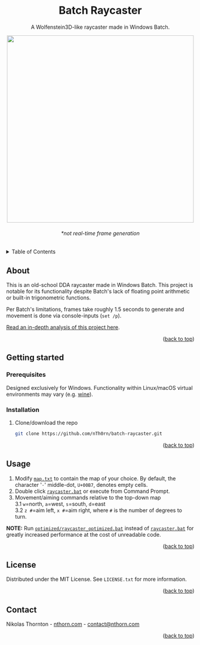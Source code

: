 


<a id="readme-top"></a>
<div align="center">
<h1 align="center">Batch Raycaster</h1>

  <p align="center">
    A Wolfenstein3D-like raycaster made in Windows Batch.
  </p>

  <p align="center">
<img src="https://nthorn.com/images/batch_raycaster/batch_raycaster_walking.gif" width="500">
<h6>*not real-time frame generation</h6>
</p>
</div>

<details>
  <summary>Table of Contents</summary>
  <ol>
    <li>
      <a href="#about">About</a>
    </li>
    <li>
      <a href="#getting-started">Getting started</a>
      <ul>
        <li><a href="#prerequisites">Prerequisites</a></li>
      </ul>
      <ul>
        <li><a href="#installation">Installation</a></li>
      </ul>
    </li>
    <li><a href="#usage">Usage</a></li>
    <li><a href="#license">License</a></li>
    <li><a href="#contact">Contact</a></li>
  </ol>
</details>



<!-- ABOUT -->
## About

This is an old-school DDA raycaster made in Windows Batch. This project is notable for its functionality despite Batch's lack of floating point arithmetic or built-in trigonometric functions.

Per Batch's limitations, frames take roughly 1.5 seconds to generate and movement is done via console-inputs (`set /p`).

[Read an in-depth analysis of this project here](https://nthorn.com/articles/batch_raycaster).

<p align="right">(<a href="#readme-top">back to top</a>)</p>

<!-- INSTALLATION -->
## Getting started

### Prerequisites

Designed exclusively for Windows. Functionality within Linux/macOS virtual environments may vary (e.g. [wine](https://www.winehq.org/)).

### Installation

1. Clone/download the repo
   ```sh
   git clone https://github.com/nTh0rn/batch-raycaster.git
   ```

<p align="right">(<a href="#readme-top">back to top</a>)</p>

<!-- USAGE -->
## Usage
1. Modify [`map.txt`](https://github.com/nTh0rn/batch-raycaster/blob/master/map.txt) to contain the map of your choice. By default, the character '`·`' middle-dot, `U+00B7`, denotes empty cells.
2. Double click [`raycaster.bat`](https://github.com/nTh0rn/batch-raycaster/blob/master/raycaster.bat) or execute from Command Prompt.
3. Movement/aiming commands relative to the top-down map\
   3.1 `w`=north, `a`=west, `s`=south, `d`=east\
   3.2 `z #`=aim left, `x #`=aim right, where `#` is the number of degrees to turn.

<b>NOTE:</b>
Run [`optimized/raycaster_optimized.bat`](https://github.com/nTh0rn/batch-raycaster/blob/main/optimized/raycaster_optimized.bat) instead of [`raycaster.bat`](https://github.com/nTh0rn/batch-raycaster/blob/master/raycaster.bat) for greatly increased performance at the cost of unreadable code.

<p align="right">(<a href="#readme-top">back to top</a>)</p>

<!-- LICENSE -->
## License

Distributed under the MIT License. See `LICENSE.txt` for more information.

<p align="right">(<a href="#readme-top">back to top</a>)</p>

<!-- CONTACT -->
## Contact

Nikolas Thornton - [nthorn.com](https://nthorn.com) - contact@nthorn.com

<p align="right">(<a href="#readme-top">back to top</a>)</p>

